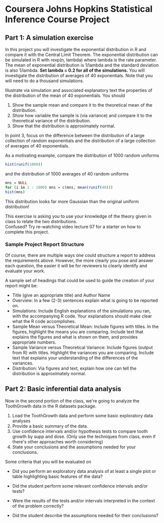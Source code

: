# Coursera Johns Hopkins Statistical Inference Course Project

## Part 1: A simulation exercise
In this project you will investigate the exponential distribution in R and compare it with the Central Limit Theorem. The exponential distribution can be simulated in R with rexp(n, lambda) where lambda is the rate parameter. The mean of exponential distribution is 1/lambda and the standard deviation is also 1/lambda. **Set lambda = 0.2 for all of the simulations.** You will investigate the distribution of averages of 40 exponentials. Note that you will need to do a thousand simulations.  

Illustrate via simulation and associated explanatory text the properties of the distribution of the mean of 40 exponentials.  You should  
1. Show the sample mean and compare it to the theoretical mean of the distribution.  
2. Show how variable the sample is (via variance) and compare it to the theoretical variance of the distribution.  
3. Show that the distribution is approximately normal.  

In point 3, focus on the difference between the distribution of a large collection of random exponentials and the distribution of a large collection of averages of 40 exponentials.   

As a motivating example, compare the distribution of 1000 random uniforms

```R
hist(runif(1000))
```

and the distribution of 1000 averages of 40 random uniforms  

```R
mns = NULL
for (i in 1 : 1000) mns = c(mns, mean(runif(40)))
hist(mns)
```

This distribution looks far more Gaussian than the original uniform distribution!  

This exercise is asking you to use your knowledge of the theory given in class to relate the two distributions.    
Confused?  Try re-watching video lecture 07 for a starter on how to complete this project.  

### Sample Project Report Structure

Of course, there are multiple ways one could structure a report to address the requirements above.  However, the more clearly you pose and answer each question, the easier it will be for reviewers to clearly identify and evaluate your work.  

A sample set of headings that could be used to guide the creation of your report might be:

* Title (give an appropriate title) and Author Name
* Overview: In a few (2-3) sentences explain what is going to be reported on.
* Simulations: Include English explanations of the simulations you ran, with the accompanying R code. Your explanations should make clear what the R code accomplishes.
* Sample Mean versus Theoretical Mean: Include figures with titles. In the figures, highlight the means you are comparing. Include text that explains the figures and what is shown on them, and provides appropriate numbers.
* Sample Variance versus Theoretical Variance: Include figures (output from R) with titles. Highlight the variances you are comparing. Include text that explains your understanding of the differences of the variances.
* Distribution: Via figures and text, explain how one can tell the distribution is approximately normal.

## Part 2: Basic inferential data analysis
Now in the second portion of the class, we're going to analyze the ToothGrowth data in the R datasets package.   

1. Load the ToothGrowth data and perform some basic exploratory data analyses 
2. Provide a basic summary of the data.
3. Use confidence intervals and/or hypothesis tests to compare tooth growth by supp and dose. (Only use the techniques from class, even if there's other approaches worth considering)
4. State your conclusions and the assumptions needed for your conclusions.   

Some criteria that you will be evaluated on  

* Did you  perform an exploratory data analysis of at least a single plot or table highlighting basic features of the data?
* Did the student perform some relevant confidence intervals and/or tests?  

* Were the results of the tests and/or intervals interpreted in the context of the problem correctly?   

* Did the student describe the assumptions needed for their conclusions?
